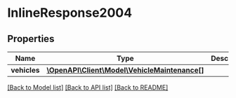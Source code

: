 # InlineResponse2004

## Properties
Name | Type | Description | Notes
------------ | ------------- | ------------- | -------------
**vehicles** | [**\OpenAPI\Client\Model\VehicleMaintenance[]**](VehicleMaintenance.md) |  | [optional] 

[[Back to Model list]](../README.md#documentation-for-models) [[Back to API list]](../README.md#documentation-for-api-endpoints) [[Back to README]](../README.md)



